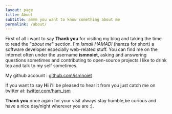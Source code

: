 ```yaml
---
layout: page
title: About
subtitle: ammm you want to know something about me
permalink: /about/
---
```


First of all i want to say **Thank you** for visiting my blog and taking the time to read the "*about me*" section.
I'm *Ismail HAMADI* (hamza for short) a software developer especially web-related stuff.
You can find me  on the internet often under the username **ismnoiet**, asking and answering questions sometimes and contributing to open-source projects.I like to drink tea and talk to my self sometimes.


My github account : 
[github.com/ismnoiet](https://github.com/ismnoiet)

If you want to say **Hi** i'll be pleased to hear it from you just catch me on twitter at: 
[twitter.com/ham_ism](https://twitter.com/ham_ism)

**Thank you** once again for your visit always stay humble,be curious and have a nice day/night wherever you are :).
